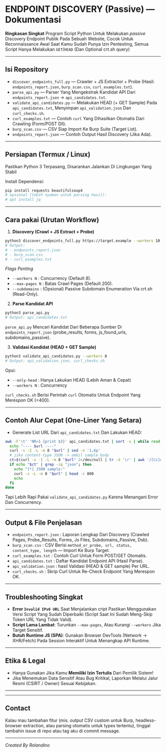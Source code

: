 # ENDPOINT DISCOVERY (Passive) — Dokumentasi

**Ringkasan Singkat**
Program Script Python Untuk Melakukan *passive* Discovery Endpoint Publik Pada Sebuah Website, Cocok Untuk Reconnaissance Awal Saat Kamu Sudah Punya Izin Pentesting, Semua Script Hanya Melakukan `GET`/`HEAD` (Dan Optional crt.sh query)

---

## Isi Repository

* `discover_endpoints_full.py` — Crawler + JS Extractor + Probe (Hasil: `endpoints_report.json`, `burp_scan.csv`, `curl_examples.txt`).
* `parse_api.py` — Parser Yang Mengekstrak Kandidat API Dari `endpoints_report.json` → `api_candidates.txt`.
* `validate_api_candidates.py` — Melakukan HEAD (+ GET Sample) Pada `api_candidates.txt`, Menyimpan `api_validation.json` Dan `curl_checks.sh`.
* `curl_examples.txt` — Contoh `curl` Yang Dihasilkan Otomatis Dari Crawling (Form/POST Dll).
* `burp_scan.csv` — CSV Siap Import Ke Burp Suite (Target List).
* `endpoints_report.json` — Contoh Output Hasil Discovery (Jika Ada).

---

## Persiapan (Termux / Linux)

Pastikan Python 3 Terpasang, Disarankan Jalankan Di Lingkungan Yang Stabil

Install Dependensi:

```bash
pip install requests beautifulsoup4
# opsional (lebih nyaman untuk parsing hasil):
# apt install jq
```

---

## Cara pakai (Urutan Workflow)

1. **Discovery (Crawl + JS Extract + Probe)**

```bash
python3 discover_endpoints_full.py https://target.example --workers 10 --max-pages 150 --timeout 8
# Output:
# - endpoints_report.json
# - burp_scan.csv
# - curl_examples.txt
```

*Flags Penting*

* `--workers N` : Concurrency (Default 8).
* `--max-pages N` : Batas Crawl Pages (Default 200).
* `--subdomains` : (Opsional) Passive Subdomain Enumeration Via crt.sh (Read-Only).

2. **Parse Kandidat API**

```bash
python3 parse_api.py
# Output: api_candidates.txt
```

`parse_api.py` Mencari Kandidat Dari Beberapa Sumber Di `endpoints_report.json` (probe_results, forms, js_found_urls, subdomains_passive).

3. **Validasi Kandidat (HEAD + GET Sample)**

```bash
python3 validate_api_candidates.py --workers 8
# Output: api_validation.json, curl_checks.sh
```

Opsi:

* `--only-head` : Hanya Lakukan HEAD (Lebih Aman & Cepat)
* `--workers N` : Concurrency

`curl_checks.sh` Berisi Perintah `curl` Otomatis Untuk Endpoint Yang Merespon OK (<400).

---

## Contoh Alur Cepat (One-Liner Yang Setara)

* Generate List URL Dari `api_candidates.txt` Dan Lakukan HEAD:

```bash
awk -F'\t' 'NR>1 {print $3}' api_candidates.txt | sort -u | while read url; do
  echo "---- $url ----"
  curl -s -I -L -m 8 "$url" | sed -n '1,6p'
  # jika content-type JSON -> ambil sample body
  ct=$(curl -s -I -L -m 8 "$url" 2>/dev/null | tr -d '\r' | awk '/[Cc]ontent-[Tt]ype/ {print $2}')
  if echo "$ct" | grep -iq "json"; then
    echo "[*] JSON sample:"
    curl -s -L -m 8 "$url" | head -c 800
    echo
  fi
done
```

Tapi Lebih Rapi Pakai `validate_api_candidates.py` Karena Menangani Error Dan Concurrency.

---

## Output & File Penjelasan

* `endpoints_report.json` : Laporan Lengkap Dari Discovery (Crawled Pages, Probe_Results, Forms, Js Files, Subdomains_Passive, Dsb).
* `burp_scan.csv` : CSV Berisi `method_or_probe, url, status, content_type, length` — Import Ke Burp Target.
* `curl_examples.txt` : Contoh Curl Untuk Form POST/GET Otomatis.
* `api_candidates.txt` : Daftar Kandidat Endpoint API (Hasil Parse).
* `api_validation.json` : hasil Validasi (HEAD & GET sample) Per URL.
* `curl_checks.sh` : Skrip Curl Untuk Re-Check Endpoint Yang Merespon OK.

---

## Troubleshooting Singkat

* **Error `Invalid IPv6 URL`** Saat Menjalankan cript Pastikan Menggunakan Versi Script Yang Sudah Diperbaiki (Script Saat Ini Sudah Meng-Skip Token URL Yang Tidak Valid).
* **Script Lama Lambat**: Turunkan `--max-pages`, Atau Kurangi `--workers` Jika Target Sensitif.
* **Butuh Runtime JS (SPA)**: Gunakan Browser DevTools (Network → XHR/Fetch) Pada Session Interaktif Untuk Menangkap API Runtime.

---

## Etika & Legal

* Hanya Gunakan Jika Kamu **Memiliki Izin Tertulis** Dari Pemilik Sistem!
* Jika Menemukan Data Sensitif Atau Bug Kritikal, Laporkan Melalui Jalur Resmi (CSIRT / Owner) Sesuai Kebijakan.
---

---

## Contact

Kalau mau tambahan fitur (mis. output CSV custom untuk Burp, headless-browser extraction, atau parsing otomatis untuk types tertentu), tinggal tambahin issue di repo atau tag aku di commit message.

---

*Created By Rolandino* 

